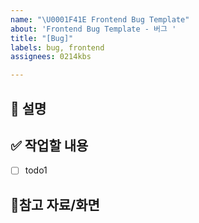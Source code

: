 ```yaml
---
name: "\U0001F41E Frontend Bug Template"
about: 'Frontend Bug Template - 버그 '
title: "[Bug]"
labels: bug, frontend
assignees: 0214kbs

---
```


## 🐞 설명

## ✅ 작업할 내용
- [ ] todo1

## 📱참고 자료/화면
